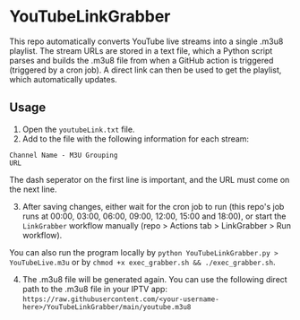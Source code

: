 # YouTubeLinkGrabber
This repo automatically converts YouTube live streams into a single .m3u8 playlist. The stream URLs are stored in a text file, which a Python script parses and builds the .m3u8 file from when a GitHub action is triggered (triggered by a cron job). A direct link can then be used to get the playlist, which automatically updates.

## Usage
1. Open the `youtubeLink.txt` file.
2. Add to the file with the following information for each stream:
```
Channel Name - M3U Grouping
URL
``` 
The dash seperator on the first line is important, and the URL must come on the next line.

3. After saving changes, either wait for the cron job to run (this repo's job runs at 00:00, 03:00, 06:00, 09:00, 12:00, 15:00 and 18:00), or start the `LinkGrabber` workflow manually (repo > Actions tab > LinkGrabber > Run workflow).

You can also run the program locally by `python YouTubeLinkGrabber.py > YouTubeLive.m3u` or by `chmod +x exec_grabber.sh && ./exec_grabber.sh`.

4. The .m3u8 file will be generated again. You can use the following direct path to the .m3u8 file in your IPTV app:
`https://raw.githubusercontent.com/<your-username-here>/YouTubeLinkGrabber/main/youtube.m3u8`
